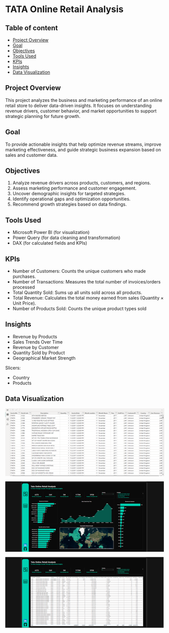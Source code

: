 # TATA Online Retail Analysis

## Table of content
- [Project Overview](#project-overview)  
- [Goal](#goal)
- [Objectives](#objectives)
- [Tools Used](#tools-used) 
- [KPIs](#kpis)  
- [Insights](#insights)
- [Data Visualization](#data-visualization)

## Project Overview
This project analyzes the business and marketing performance of an online retail store to deliver data-driven insights. It focuses on understanding revenue drivers, customer behavior, and market opportunities to support strategic planning for future growth.

## Goal
To provide actionable insights that help optimize revenue streams, improve marketing effectiveness, and guide strategic business expansion based on sales and customer data.

## Objectives
1. Analyze revenue drivers across products, customers, and regions.
2. Assess marketing performance and customer engagement.
3. Uncover demographic insights for targeted strategies.
4. Identify operational gaps and optimization opportunities.
5. Recommend growth strategies based on data findings.

## Tools Used
- Microsoft Power BI (for visualization)
- Power Query (for data cleaning and transformation)
- DAX (for calculated fields and KPIs)

 ## KPIs
- Number of Customers: Counts the unique customers who made purchases.
- Number of Transactions: Measures the total number of invoices/orders processed
- Total Quantity Sold: Sums up all units sold across all products.
- Total Revenue: Calculates the total money earned from sales (Quantity × Unit Price).
- Number of Products Sold: Counts the unique product types sold

  
 ## Insights
- Revenue by Products
- Sales Trends Over Time
- Revenue by Customer
- Quantity Sold by Product
- Geographical Market Strength

 Slicers:
 - Country
 - Products
    
## Data Visualization 
![Table](https://github.com/Ola-ykay/TATA-Online-Retail-Analysis/blob/main/table-tata.png)

![Dashboard](https://github.com/Ola-ykay/TATA-Online-Retail-Analysis/blob/main/tata-dashboard1.png)

![Dashboard](https://github.com/Ola-ykay/TATA-Online-Retail-Analysis/blob/main/tata-dashboard-2.png)

